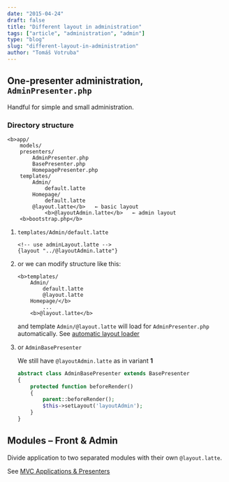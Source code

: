 ```yaml
---
date: "2015-04-24"
draft: false
title: "Different layout in administration"
tags: ["article", "administration", "admin"]
type: "blog"
slug: "different-layout-in-administration"
author: "Tomáš Votruba"
---
```


## One-presenter administration, `AdminPresenter.php`

Handful for simple and small administration.

### Directory structure

```
<b>app/
    models/
    presenters/
        AdminPresenter.php
        BasePresenter.php
        HomepagePresenter.php
    templates/
        Admin/
            default.latte
        Homepage/
            default.latte
        @layout.latte</b>   ← basic layout
            <b>@layoutAdmin.latte</b>   ← admin layout
    <b>bootstrap.php</b>
```

1. `templates/Admin/default.latte`

    ```latte
    <!-- use adminLayout.latte -->
    {layout "../@layoutAdmin.latte"}
    ```

2. or we can modify structure like this:

    ```latte
    <b>templates/
        Admin/
            default.latte
            @layout.latte
        Homepage/</b>
            ...
        <b>@layout.latte</b>
    ```

    and template `Admin/@layout.latte` will load for `AdminPresenter.php` automatically. See [automatic layout loader][doc-presenters-templates]

3. or `AdminBasePresenter`

    We still have `@layoutAdmin.latte` as in variant **1**

    ```php
    abstract class AdminBasePresenter extends BasePresenter
    {
        protected function beforeRender()
        {
            parent::beforeRender();
            $this->setLayout('layoutAdmin');
        }
    }
    ```

## Modules – Front & Admin

Divide application to two separated modules with their own `@layout.latte`.

See [MVC Applications & Presenters][doc-presenters-modules]


[doc-presenters-templates]: https://doc.nette.org/en/presenters#toc-templates
[doc-presenters-modules]: https://doc.nette.org/en/presenters#toc-modules
